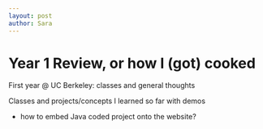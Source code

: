 ```yaml
---
layout: post
author: Sara
---
```

<!-- 
First year @ UC Berkeley: classes and general thoughts

Classes and projects/concepts I learned so far with demos
- how to embed Java coded project onto the website? -->

<h1>Year 1 Review, or how I (got) cooked</h1>

<p>First year @ UC Berkeley: classes and general thoughts</p>

<p>Classes and projects/concepts I learned so far with demos</p>
<ul>
  <li>how to embed Java coded project onto the website?</li>
</ul>